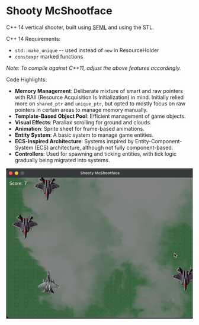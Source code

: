 # Shooty McShootface

C++ 14 vertical shooter, built using [SFML](https://www.sfml-dev.org) and using the STL.

C++ 14 Requirements:
- `std::make_unique` -- used instead of `new` in ResourceHolder
- `constexpr` marked functions

_Note: To compile against C++11, adjust the above features accordingly._

Code Highlights:

- **Memory Management**: Deliberate mixture of smart and raw pointers with RAII (Resource Acquisition Is Initialization) in mind. Initially relied more on `shared_ptr` and `unique_ptr`, but opted to mostly focus on raw pointers in certain areas to manage memory manually. 
- **Template-Based Object Pool**: Efficient management of game objects. 
- **Visual Effects**: Parallax scrolling for ground and clouds.
- **Animation**: Sprite sheet for frame-based animations.
- **Entity System**: A basic system to manage game entities.
- **ECS-Inspired Architecture**: Systems inspired by Entity-Component-System (ECS) architecture, although not fully component-based.
- **Controllers**: Used for spawning and ticking entities, with tick logic gradually being migrated into systems.



![plot](./public/shooty.gif)